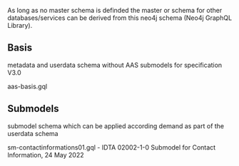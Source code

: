 As long as no master schema is definded the master or schema for other databases/services can be derived from this neo4j schema (Neo4j GraphQL Library). 

## Basis

metadata and userdata schema without AAS submodels for specification V3.0

aas-basis.gql 


## Submodels 

submodel schema which can be applied according demand as part of the userdata schema

sm-contactinformations01.gql - IDTA 02002-1-0 Submodel for Contact Information, 24 May 2022

